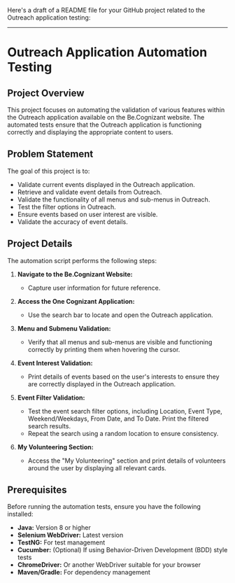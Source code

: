 Here's a draft of a README file for your GitHub project related to the Outreach application testing:

---

# Outreach Application Automation Testing

## Project Overview

This project focuses on automating the validation of various features within the Outreach application available on the Be.Cognizant website. The automated tests ensure that the Outreach application is functioning correctly and displaying the appropriate content to users.

## Problem Statement

The goal of this project is to:

- Validate current events displayed in the Outreach application.
- Retrieve and validate event details from Outreach.
- Validate the functionality of all menus and sub-menus in Outreach.
- Test the filter options in Outreach.
- Ensure events based on user interest are visible.
- Validate the accuracy of event details.

## Project Details

The automation script performs the following steps:

1. **Navigate to the Be.Cognizant Website:**
   - Capture user information for future reference.

2. **Access the One Cognizant Application:**
   - Use the search bar to locate and open the Outreach application.

3. **Menu and Submenu Validation:**
   - Verify that all menus and sub-menus are visible and functioning correctly by printing them when hovering the cursor.

4. **Event Interest Validation:**
   - Print details of events based on the user's interests to ensure they are correctly displayed in the Outreach application.

5. **Event Filter Validation:**
   - Test the event search filter options, including Location, Event Type, Weekend/Weekdays, From Date, and To Date. Print the filtered search results.
   - Repeat the search using a random location to ensure consistency.

6. **My Volunteering Section:**
   - Access the "My Volunteering" section and print details of volunteers around the user by displaying all relevant cards.

## Prerequisites

Before running the automation tests, ensure you have the following installed:

- **Java:** Version 8 or higher
- **Selenium WebDriver:** Latest version
- **TestNG:** For test management
- **Cucumber:** (Optional) If using Behavior-Driven Development (BDD) style tests
- **ChromeDriver:** Or another WebDriver suitable for your browser
- **Maven/Gradle:** For dependency management

